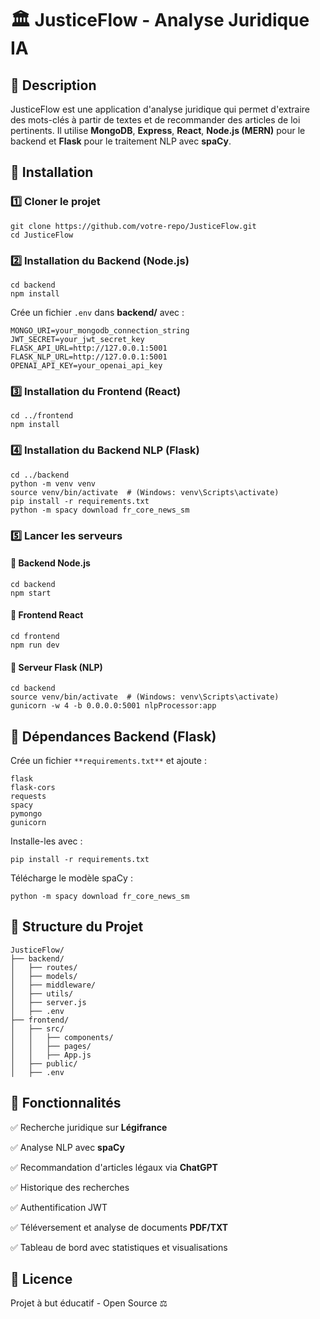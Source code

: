 # 🏛️ JusticeFlow - Analyse Juridique IA

## 📌 Description

JusticeFlow est une application d'analyse juridique qui permet d'extraire des mots-clés à partir de textes et de recommander des articles de loi pertinents. Il utilise **MongoDB**, **Express**, **React**, **Node.js (MERN)** pour le backend et **Flask** pour le traitement NLP avec **spaCy**.

## 🚀 Installation

### 1️⃣ **Cloner le projet**

```
git clone https://github.com/votre-repo/JusticeFlow.git
cd JusticeFlow
```

### 2️⃣ **Installation du Backend (Node.js)**

```
cd backend
npm install
```

Crée un fichier `.env` dans **backend/** avec :

```
MONGO_URI=your_mongodb_connection_string
JWT_SECRET=your_jwt_secret_key
FLASK_API_URL=http://127.0.0.1:5001
FLASK_NLP_URL=http://127.0.0.1:5001
OPENAI_API_KEY=your_openai_api_key
```

### 3️⃣ **Installation du Frontend (React)**

```
cd ../frontend
npm install
```

### 4️⃣ **Installation du Backend NLP (Flask)**

```
cd ../backend
python -m venv venv
source venv/bin/activate  # (Windows: venv\Scripts\activate)
pip install -r requirements.txt
python -m spacy download fr_core_news_sm
```

### 5️⃣ **Lancer les serveurs**

#### 🔹 **Backend Node.js**

```
cd backend
npm start
```

#### 🔹 **Frontend React**

```
cd frontend
npm run dev
```

#### 🔹 **Serveur Flask (NLP)**

```
cd backend
source venv/bin/activate  # (Windows: venv\Scripts\activate)
gunicorn -w 4 -b 0.0.0.0:5001 nlpProcessor:app
```

## 📜 **Dépendances Backend (Flask)**

Crée un fichier `**requirements.txt**` et ajoute :

```
flask
flask-cors
requests
spacy
pymongo
gunicorn
```

Installe-les avec :

```
pip install -r requirements.txt
```

Télécharge le modèle spaCy :

```
python -m spacy download fr_core_news_sm
```

## 📂 **Structure du Projet**

```
JusticeFlow/
├── backend/
│   ├── routes/
│   ├── models/
│   ├── middleware/
│   ├── utils/
│   ├── server.js
│   ├── .env
├── frontend/
│   ├── src/
│   │   ├── components/
│   │   ├── pages/
│   │   ├── App.js
│   ├── public/
│   ├── .env
```

## 🎯 **Fonctionnalités**

✅ Recherche juridique sur **Légifrance**

✅ Analyse NLP avec **spaCy**

✅ Recommandation d'articles légaux via **ChatGPT**

✅ Historique des recherches 

✅ Authentification JWT 

✅ Téléversement et analyse de documents **PDF/TXT** 

✅ Tableau de bord avec statistiques et visualisations

## 📜 **Licence**

Projet à but éducatif - Open Source ⚖️